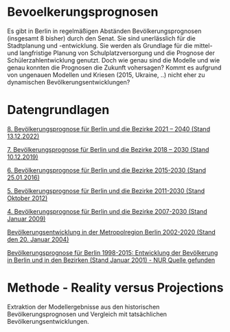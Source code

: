 # Bevoelkerungsprognosen
Es gibt in Berlin in regelmäßigen Abständen Bevölkerungsprognosen (insgesamt 8 bisher) durch den Senat. Sie sind unerlässlich für die Stadtplanung und -entwicklung. Sie werden als Grundlage für die mittel- und langfristige Planung von Schulplatzversorgung und die Prognose der Schülerzahlentwicklung genutzt. Doch wie genau sind die Modelle und wie genau konnten die Prognosen die Zukunft vohersagen? Kommt es aufgrund von ungenauen Modellen und Kriesen (2015, Ukraine, ..) nicht eher zu dynamischen Bevölkerungsentwicklungen?

# Datengrundlagen
[8. Bevölkerungsprognose für Berlin und die Bezirke 2021 – 2040 (Stand 13.12.2022)](https://www.google.com/url?sa=t&source=web&rct=j&opi=89978449&url=https://www.berlin.de/sen/sbw/_assets/stadtdaten/stadtwissen/bevoelkerungsprognose-2021-2040/bericht_bevoelkerungsprognose_2021-2040.pdf&ved=2ahUKEwiNjvv27fyNAxWcBNsEHQRTNwAQFnoECBwQAQ&usg=AOvVaw1ij2qN3eroAbL0Byaj3Yv4)

[7. Bevölkerungsprognose für Berlin und die Bezirke 2018 – 2030 (Stand 10.12.2019)](https://www.demografie-portal.de/DE/Publikationen/2019/bevoelkerungsprognose-fuer-berlin-und-die-Bezirke-2018-2030.pdf?__blob=publicationFile&v=1)

[6. Bevölkerungsprognose für Berlin und die Bezirke 2015-2030 (Stand 25.01.2016)](https://digital.zlb.de/viewer/api/v1/records/34383995_2015_2030/files/media/Bericht_Bevprog2015-2030.pdf)

[5. Bevölkerungsprognose für Berlin und die Bezirke 2011-2030 (Stand Oktober 2012)](https://www.google.com/url?sa=t&source=web&rct=j&opi=89978449&url=https://digital.zlb.de/viewer/api/v1/records/15603502_2011-30/files/media/01_bevprog_2011_2030_kurzfassung.pdf&ved=2ahUKEwiA6tyV9fyNAxX9_7sIHZsbAwgQFnoECBYQAQ&usg=AOvVaw2MKop_x6bWNEgPu0xhXuLt)

[4. Bevölkerungsprognose für Berlin und die Bezirke 2007-2030 (Stand Januar 2009)](https://digital.zlb.de/viewer/api/v1/records/15603502_2007-30/files/media/01_bevprog_2007_2030_kurzfassung.pdf)

[Bevölkerungsentwicklung in der Metropolregion Berlin 2002-2020 (Stand den 20. Januar 2004)](https://www.google.com/url?sa=t&source=web&rct=j&opi=89978449&url=https://digital.zlb.de/viewer/api/v1/records/15603519_2002-20/files/images/metropolreg_2002_2020.pdf/full.pdf&ved=2ahUKEwitm_Sz9_yNAxV8SfEDHVsNGRUQFnoECBcQAQ&usg=AOvVaw1bBVu1-O-OyrhoxqxiljBd)

[Bevölkerungsprognose für Berlin 1998-2015: Entwicklung der Bevölkerung in Berlin und in den Bezirken (Stand Januar 2001) - NUR Quelle gefunden](https://www.researchgate.net/publication/309784562_Bevolkerungsprognose_fur_Berlin_1998-2015_Entwicklung_der_Bevolkerung_in_Berlin_und_in_den_Bezirken)


# Methode - Reality versus Projections

Extraktion der Modellergebnisse aus den historischen Bevölkerungsprognosen und Vergleich mit tatsächlichen Bevölkerungsentwicklungen.


